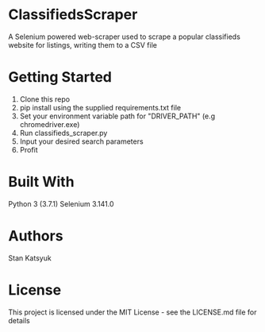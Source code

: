 # ClassifiedsScraper
A Selenium powered web-scraper used to scrape a popular classifieds website for listings, writing them to a CSV file

# Getting Started

1. Clone this repo
2. pip install using the supplied requirements.txt file
3. Set your environment variable path for "DRIVER_PATH" (e.g chromedriver.exe)
3. Run classifieds_scraper.py
4. Input your desired search parameters
5. Profit

# Built With
Python 3 (3.7.1) 
Selenium 3.141.0 

# Authors
Stan Katsyuk

# License
This project is licensed under the MIT License - see the LICENSE.md file for details
